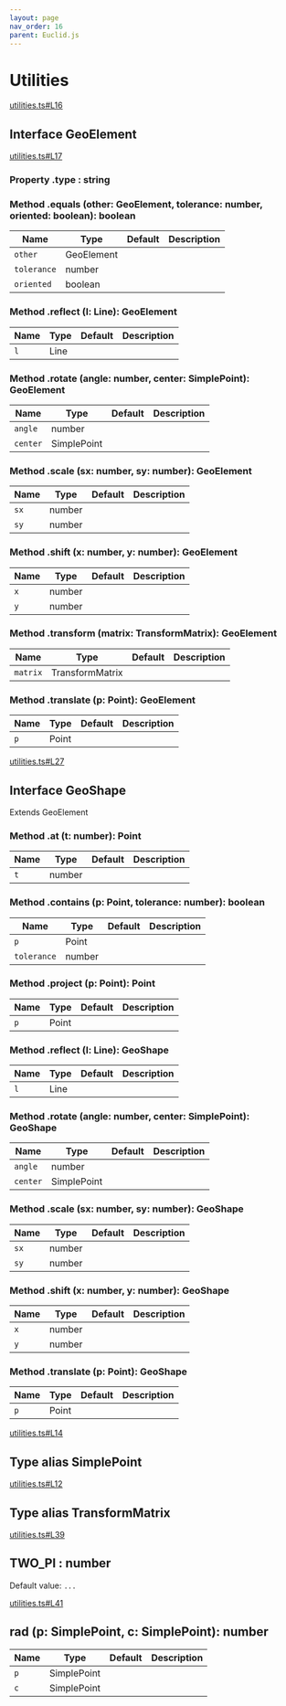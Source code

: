 ```yaml
---
layout: page
nav_order: 16
parent: Euclid.js
---
```


# Utilities

<div class="docs-item" markdown="1">

<div><a class="source" target="_blank" href="https://github.com/mathigon/euclid.js/tree/master/src/utilities.ts#L16">utilities.ts#L16</a></div>

## <span class="pill">Interface</span> GeoElement

<div class="docs-item" markdown="1">

<div><a class="source" target="_blank" href="https://github.com/mathigon/euclid.js/tree/master/src/utilities.ts#L17">utilities.ts#L17</a></div>

### <span class="pill">Property</span> .type <span class="signature">: string</span>

</div>

<div class="docs-item" markdown="1">

### <span class="pill">Method</span> .equals <span class="signature">(other: GeoElement, tolerance: number, oriented: boolean): boolean</span>

| Name | Type | Default | Description |
| --- | --- | --- | --- |
| `other` | GeoElement |  |  |
| `tolerance` | number |  |  |
| `oriented` | boolean |  |  |


</div>

<div class="docs-item" markdown="1">

### <span class="pill">Method</span> .reflect <span class="signature">(l: Line): GeoElement</span>

| Name | Type | Default | Description |
| --- | --- | --- | --- |
| `l` | Line |  |  |


</div>

<div class="docs-item" markdown="1">

### <span class="pill">Method</span> .rotate <span class="signature">(angle: number, center: SimplePoint): GeoElement</span>

| Name | Type | Default | Description |
| --- | --- | --- | --- |
| `angle` | number |  |  |
| `center` | SimplePoint |  |  |


</div>

<div class="docs-item" markdown="1">

### <span class="pill">Method</span> .scale <span class="signature">(sx: number, sy: number): GeoElement</span>

| Name | Type | Default | Description |
| --- | --- | --- | --- |
| `sx` | number |  |  |
| `sy` | number |  |  |


</div>

<div class="docs-item" markdown="1">

### <span class="pill">Method</span> .shift <span class="signature">(x: number, y: number): GeoElement</span>

| Name | Type | Default | Description |
| --- | --- | --- | --- |
| `x` | number |  |  |
| `y` | number |  |  |


</div>

<div class="docs-item" markdown="1">

### <span class="pill">Method</span> .transform <span class="signature">(matrix: TransformMatrix): GeoElement</span>

| Name | Type | Default | Description |
| --- | --- | --- | --- |
| `matrix` | TransformMatrix |  |  |


</div>

<div class="docs-item" markdown="1">

### <span class="pill">Method</span> .translate <span class="signature">(p: Point): GeoElement</span>

| Name | Type | Default | Description |
| --- | --- | --- | --- |
| `p` | Point |  |  |


</div>

</div>

<div class="docs-item" markdown="1">

<div><a class="source" target="_blank" href="https://github.com/mathigon/euclid.js/tree/master/src/utilities.ts#L27">utilities.ts#L27</a></div>

## <span class="pill">Interface</span> GeoShape

Extends GeoElement

<div class="docs-item" markdown="1">

### <span class="pill">Method</span> .at <span class="signature">(t: number): Point</span>

| Name | Type | Default | Description |
| --- | --- | --- | --- |
| `t` | number |  |  |


</div>

<div class="docs-item" markdown="1">

### <span class="pill">Method</span> .contains <span class="signature">(p: Point, tolerance: number): boolean</span>

| Name | Type | Default | Description |
| --- | --- | --- | --- |
| `p` | Point |  |  |
| `tolerance` | number |  |  |


</div>

<div class="docs-item" markdown="1">

### <span class="pill">Method</span> .project <span class="signature">(p: Point): Point</span>

| Name | Type | Default | Description |
| --- | --- | --- | --- |
| `p` | Point |  |  |


</div>

<div class="docs-item" markdown="1">

### <span class="pill">Method</span> .reflect <span class="signature">(l: Line): GeoShape</span>

| Name | Type | Default | Description |
| --- | --- | --- | --- |
| `l` | Line |  |  |


</div>

<div class="docs-item" markdown="1">

### <span class="pill">Method</span> .rotate <span class="signature">(angle: number, center: SimplePoint): GeoShape</span>

| Name | Type | Default | Description |
| --- | --- | --- | --- |
| `angle` | number |  |  |
| `center` | SimplePoint |  |  |


</div>

<div class="docs-item" markdown="1">

### <span class="pill">Method</span> .scale <span class="signature">(sx: number, sy: number): GeoShape</span>

| Name | Type | Default | Description |
| --- | --- | --- | --- |
| `sx` | number |  |  |
| `sy` | number |  |  |


</div>

<div class="docs-item" markdown="1">

### <span class="pill">Method</span> .shift <span class="signature">(x: number, y: number): GeoShape</span>

| Name | Type | Default | Description |
| --- | --- | --- | --- |
| `x` | number |  |  |
| `y` | number |  |  |


</div>

<div class="docs-item" markdown="1">

### <span class="pill">Method</span> .translate <span class="signature">(p: Point): GeoShape</span>

| Name | Type | Default | Description |
| --- | --- | --- | --- |
| `p` | Point |  |  |


</div>

</div>

<div class="docs-item" markdown="1">

<div><a class="source" target="_blank" href="https://github.com/mathigon/euclid.js/tree/master/src/utilities.ts#L14">utilities.ts#L14</a></div>

## <span class="pill">Type alias</span> SimplePoint

</div>

<div class="docs-item" markdown="1">

<div><a class="source" target="_blank" href="https://github.com/mathigon/euclid.js/tree/master/src/utilities.ts#L12">utilities.ts#L12</a></div>

## <span class="pill">Type alias</span> TransformMatrix

</div>

<div class="docs-item" markdown="1">

<div><a class="source" target="_blank" href="https://github.com/mathigon/euclid.js/tree/master/src/utilities.ts#L39">utilities.ts#L39</a></div>

## TWO_PI <span class="signature">: number</span>

Default value: `...`

</div>

<div class="docs-item" markdown="1">

<div><a class="source" target="_blank" href="https://github.com/mathigon/euclid.js/tree/master/src/utilities.ts#L41">utilities.ts#L41</a></div>

## rad <span class="signature">(p: SimplePoint, c: SimplePoint): number</span>

| Name | Type | Default | Description |
| --- | --- | --- | --- |
| `p` | SimplePoint |  |  |
| `c` | SimplePoint |  |  |


</div>